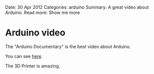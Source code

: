 Date: 30 Apr 2012
Categories: arduino
Summary: A great video about Arduino.
Read more: Show me more

# Arduino video

The "Arduino Documentary" is the best video about Arduino.

You can see [here][arduino documentary].

The 3D Printer is amazing.

[arduino documentary]: http://vimeo.com/18390711